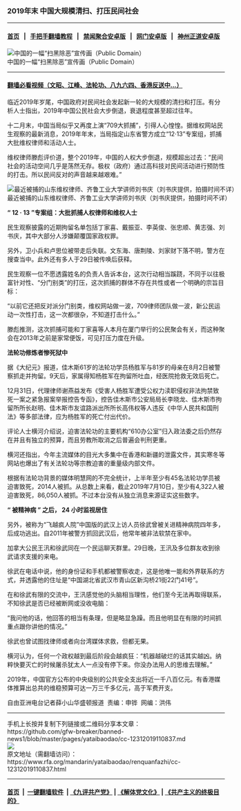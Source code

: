 ### 2019年末 中国大规模清扫、打压民间社会
------------------------

#### [首页](https://github.com/gfw-breaker/banned-news1/blob/master/README.md) &nbsp;&nbsp;|&nbsp;&nbsp; [手把手翻墙教程](https://github.com/gfw-breaker/guides/wiki) &nbsp;&nbsp;|&nbsp;&nbsp; [禁闻聚合安卓版](https://github.com/gfw-breaker/bn-android) &nbsp;&nbsp;|&nbsp;&nbsp; [网门安卓版](https://github.com/oGate2/oGate) &nbsp;&nbsp;|&nbsp;&nbsp; [神州正道安卓版](https://github.com/SzzdOgate/update) 



<div id="headerimg">
 <img alt="中国的一幅“扫黑除恶”宣传画（Public Domain）" src="https://www.rfa.org/mandarin/yataibaodao/renquanfazhi/cc-12312019110837.html/yt1231d.jpg/image" title="中国的一幅“扫黑除恶”宣传画（Public Domain）"/>
 <div id="headerimgcontents">
  <div id="headerimgcaption">
   <span>
    中国的一幅“扫黑除恶”宣传画（Public Domain）
   </span>
   <!-- zoomattribute -->
  </div>
  <!-- headerimgcaption -->
 </div>
 <!-- headerimagecontents -->
</div>

<hr/>


#### [翻墙必看视频（文昭、江峰、法轮功、八九六四、香港反送中...）](http://167.172.214.107/home.html)

<div id="storytext">
 <div>
  <div class="slot_header">
  </div>
 </div>
 <p>
  临近2019年岁尾，中国政府对民间社会发起新一轮的大规模的清扫和打压。有分析人士指出，2019年中国公民社会大步倒退，衰退程度甚至超过往年。
 </p>
 <p>
  十二月末，中国当局似乎又再度上演“709大抓捕”，引得人心惶惶。据维权网站民生观察的最新消息，2019年年末，当局指定山东省警方成立“12·13”专案组，抓捕大批维权律师和活动人士。
 </p>
 <p>
  维权律师滕彪评价道，整个2019年，中国的人权大步倒退，规模超出过去：“民间社会的活动空间几乎是荡然无存。极权（政府）通过高科技对民间活动进行预防性的打击。所以民间反对的声音越来越艰难。”
 </p>
 <p>
  <div class="image-inline captioned" style="width:620px;">
   <div style="width:620px;">
    <img alt="最近被捕的山东维权律师、齐鲁工业大学讲师刘书庆（刘书庆提供，拍摄时间不详）" src="https://www.rfa.org/mandarin/yataibaodao/renquanfazhi/cc-12312019110837.html/yt1231c.jpg" title="最近被捕的山东维权律师、齐鲁工业大学讲师刘书庆（刘书庆提供，拍摄时间不详）"/>
   </div>
   <div class="image-caption">
    <span style="width:620px;">
     最近被捕的山东维权律师、齐鲁工业大学讲师刘书庆（刘书庆提供，拍摄时间不详）
    </span>
    <span class="copyright">
    </span>
   </div>
  </div>
 </p>
 <p>
  <b>
   “
  </b>
  <b>
   12
  </b>
  <b>
   ·
  </b>
  <b>
   13
  </b>
  <b>
   ”专案组：大批抓捕人权律师和维权人士
  </b>
  <b>
  </b>
 </p>
 <p>
  民生观察披露的近期拘留名单包括丁家喜、戴振亚、李英俊、张忠顺、黄志强、刘书庆，其中大部分人涉嫌颠覆国家政权罪。
 </p>
 <p>
  另外，卫小兵和卢思位被带走后失联。文东海、唐荆陵、刘家财下落不明，警方在搜查当中。此外还有多人于29日被传唤后获释。
 </p>
 <p>
  民生观察一位不愿透露姓名的负责人告诉本台，这次行动相当蹊跷，不同于以往极富针对性、“分门别类”的打压，这次抓捕的群体不存在共性或者一个明确的宗旨目标：
 </p>
 <p>
  “以前它还把反对派分门别类，维权网站做一波，709律师团队做一波，新公民运动一次性打击，这一次都很杂，不知道打击什么。”
 </p>
 <p>
  滕彪推测，这次抓捕可能和丁家喜等人本月在厦门举行的公民聚会有关，而这种聚会在2013年之前是家常便饭，可见打压力度在升级。
 </p>
 <p>
 </p>
 <div>
 </div>
 <p>
 </p>
 <p>
  <b>
   法轮功修炼者惨死狱中
  </b>
  <b>
  </b>
 </p>
 <p>
  据《大纪元》报道，佳木斯61岁的法轮功学员杨胜军与81岁的母亲在8月2日被警察抓走并拘留。9天后，家属得知杨胜军在拘留所吐血，经医院抢救无效后死亡。
 </p>
 <p>
  12月31日，代理律师谢燕益发布《受害人杨胜军遭受公权力渎职侵权非法拘禁致死一案之紧急报案举报控告专函》，控告佳木斯市公安局局长李晓龙、佳木斯市拘留所所长赵明、佳木斯市友谊路派出所所长高伟权等人违反《中华人民共和国刑法》等多部法律，应为杨胜军的死亡付出代价。
 </p>
 <p>
  评论人士横河介绍说，迫害法轮功的主要机构“610办公室”归入政法委之后仍然存在并且有独立的预算，而且劳教所取消之后普遍会判刑更重。
 </p>
 <p>
  横河还指出，今年主流媒体的目光大多集中在香港和新疆的泄露文件，其实寒冬等网站也爆出了有关法轮功等宗教迫害的重量级内部文件。
 </p>
 <p>
  根据有法轮功背景的媒体明慧网的不完全统计，上半年至少有45名法轮功学员被迫害致死，2014人被抓。从总数上来看，截止2019年7月10日，至少有4,322人被迫害致死，86,050人被抓。不过本台没有从独立消息来源证实这些数字。
 </p>
 <p>
  <b>
   “
  </b>
  <b>
   被精神病
  </b>
  <b>
   ”
  </b>
  <b>
   之后，
  </b>
  <b>
   24
  </b>
  <b>
   小时监视居住
  </b>
  <b>
  </b>
 </p>
 <p>
  <b>
  </b>
 </p>
 <p>
  另外，被称为“飞越疯人院”中国版的武汉上访人员徐武曾被关进精神病院四年多，后成功逃出。自2011年被警方抓回武汉后，他常年被非法软禁在家中。
 </p>
 <p>
  加拿大公民王汛和徐武同在一个民运聊天群里。29日晚，王汛及多位群友收到徐武请求支援的来电。
 </p>
 <p>
  徐武在电话中说，他的身份证和手机都被警察收走，这是他唯一能和外界联系的方式，并透露他的住址是“中国湖北省武汉市青山区新沟桥21街22门41号”。
 </p>
 <p>
  在和徐武有限的交流中，王汛感觉他的头脑相当理性，他们至今无法再取得联系，不知徐武是否已经被断网或没收电脑：
 </p>
 <p>
  “我问他的话，他回答的相当有条理，但是略显急躁。而且他明显在有限的时间抓重点跟你讲他的情况。”
 </p>
 <p>
  徐武也曾试图找律师或者向台湾媒体求救，但都无果。
 </p>
 <p>
  横河认为，任何一个政权越到最后阶段会越疯狂：“机器越破烂的话其实越凶。纳粹快要灭亡的时候屠杀犹太人一点没有停下来。你没办法用人的思维去理解。”
 </p>
 <p>
  2019年，中国官方公布的中央级别的公共安全支出将近一千八百亿元。有香港媒体推算出总共的维稳预算可达一万三千多亿元，高于军费开支。
 </p>
 <p>
 </p>
 <p>
  自由亚洲电台记者薛小山华盛顿报道  责编：申铧  网编：洪伟
 </p>
</div>

<hr/>
手机上长按并复制下列链接或二维码分享本文章：<br/>
https://github.com/gfw-breaker/banned-news1/blob/master/pages/yataibaodao/cc-12312019110837.md <br/>
<a href='https://github.com/gfw-breaker/banned-news1/blob/master/pages/yataibaodao/cc-12312019110837.md'><img src='https://github.com/gfw-breaker/banned-news1/blob/master/pages/yataibaodao/cc-12312019110837.md.png'/></a> <br/>
原文地址（需翻墙访问）：https://www.rfa.org/mandarin/yataibaodao/renquanfazhi/cc-12312019110837.html


------------------------
#### [首页](https://github.com/gfw-breaker/banned-news1/blob/master/README.md) &nbsp;|&nbsp; [一键翻墙软件](https://github.com/gfw-breaker/nogfw/blob/master/README.md) &nbsp;| [《九评共产党》](https://github.com/gfw-breaker/9ping.md/blob/master/README.md#九评之一评共产党是什么) | [《解体党文化》](https://github.com/gfw-breaker/jtdwh.md/blob/master/README.md) | [《共产主义的终极目的》](https://github.com/gfw-breaker/gczydzjmd.md/blob/master/README.md)


<img src='http://gfw-breaker.win/banned-news/pages/yataibaodao/cc-12312019110837.md' width='0px' height='0px'/>